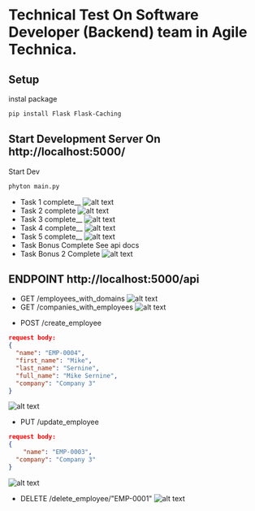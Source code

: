 # Technical Test On Software Developer (Backend) team in Agile Technica. 

## Setup 
instal package
```bash
pip install Flask Flask-Caching
```


## Start Development Server On http://localhost:5000/
Start Dev

```bash
phyton main.py
```


- Task 1 complete__
![alt text](image.png)
- Task 2 complete 
![alt text](image-1.png)
- Task 3 complete__
![alt text](image-2.png)
- Task 4 complete__
![alt text](image-5.png)
- Task 5 complete__
![alt text](image-4.png) 
- Task Bonus Complete
See api docs
- Task Bonus 2 Complete
![alt text](image-3.png)

## ENDPOINT http://localhost:5000/api
- GET /employees_with_domains
![alt text](image-5.png)
- GET /companies_with_employees
![alt text](image-4.png) 

<!-- (BONUS) CREATE API FOR EMPLOYEE CRUD IMPLEMENTATION -->
- POST /create_employee
``` json
request body:
{
  "name": "EMP-0004",
  "first_name": "Mike",
  "last_name": "Sernine",
  "full_name": "Mike Sernine",
  "company": "Company 3"
}
```
![alt text](image-6.png)


- PUT /update_employee
``` json
request body:
{
    "name": "EMP-0003",
  "company": "Company 3"
}
```
![alt text](image-7.png)


- DELETE /delete_employee/"EMP-0001"
![alt text](image-8.png)
